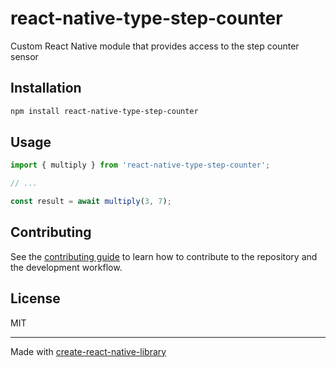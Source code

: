 # react-native-type-step-counter

Custom React Native module that provides access to the step counter sensor

## Installation

```sh
npm install react-native-type-step-counter
```

## Usage


```js
import { multiply } from 'react-native-type-step-counter';

// ...

const result = await multiply(3, 7);
```


## Contributing

See the [contributing guide](CONTRIBUTING.md) to learn how to contribute to the repository and the development workflow.

## License

MIT

---

Made with [create-react-native-library](https://github.com/callstack/react-native-builder-bob)

